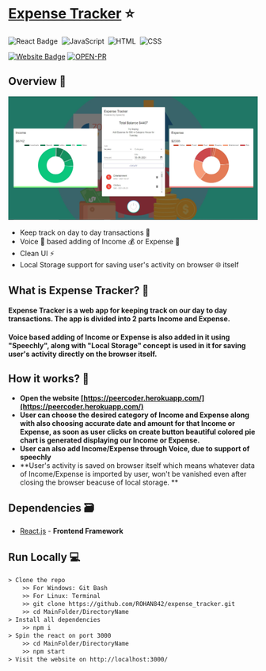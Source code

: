 # [Expense Tracker](https://peercoder.herokuapp.com/) ⭐

![React Badge](http://img.shields.io/badge/Powered%20By-React-blue?style=for-the-badge&logo=)&nbsp;
![JavaScript](https://img.shields.io/badge/JavaScript-F7DF1E?style=for-the-badge&logo=&logoColor)&nbsp;
![HTML](https://img.shields.io/badge/HTML5-E34F26?style=for-the-badge&logo=&logoColor=white)&nbsp;
![CSS](https://img.shields.io/badge/CSS-239120?&style=for-the-badge&logo=&logoColor=white)&nbsp;


[![Website Badge](https://img.shields.io/badge/Visit-Now-green?style=for-the-badge&logo=vercel)](https://peercoder.herokuapp.com/)
[![OPEN-PR](https://img.shields.io/badge/Open%20For-PR-orange?style=for-the-badge&logo=github)](https://github.com/ROHAN842/peercoder)

## Overview 👀
<img src="images/Screenshot expense-tracker.jpg">

- Keep track on day to day transactions 💸
- Voice 🎤 based adding of Income 💰 or Expense 💸
- Clean UI ⚡
- Local Storage support for saving user's activity on browser 🌐 itself 

## What is Expense Tracker? 🤔

#### Expense Tracker is a web app for keeping track on our day to day transactions. The app is divided into 2 parts Income and Expense.
####  Voice based adding of Income or Expense is also added in it using "Speechly", along with "Local Storage" concept is used in it for saving user's activity directly on the browser itself.


## How it works? 🤔
- **Open the website [https://peercoder.herokuapp.com/](https://peercoder.herokuapp.com/)**
- **User can choose the desired category of Income and Expense along with also choosing accurate date and amount for that Income or Expense, as soon as user clicks on create button beautiful colored pie chart is generated displaying our Income or Expense.**
- **User can also add Income/Expense through Voice, due to support of speechly**
- **User's activity is saved on browser itself which means whatever data of Income/Expense is imported by user, won't be vanished even after closing the browser beacuse of local storage. **


## Dependencies 🗃

- [React.js](https://reactjs.org/) - **Frontend Framework**

## Run Locally 💻

```
> Clone the repo
    >> For Windows: Git Bash
    >> For Linux: Terminal
    >> git clone https://github.com/ROHAN842/expense_tracker.git
    >> cd MainFolder/DirectoryName
> Install all dependencies
    >> npm i
> Spin the react on port 3000
    >> cd MainFolder/DirectoryName
    >> npm start
> Visit the website on http://localhost:3000/
    
```
